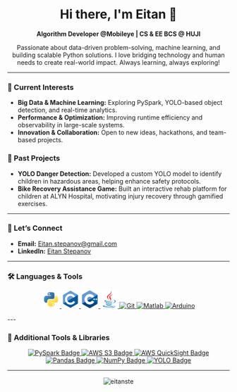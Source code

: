 <!--
**eitanste/eitanste** is a ✨ _special_ ✨ repository because its README.md (this file) appears on your GitHub profile.
-->

<h1 align="center">Hi there, I'm Eitan 👋</h1>

<p align="center">
  <strong>
    Algorithm Developer @Mobileye | CS & EE BCS @ HUJI
  </strong>
</p>

<p align="center">
  Passionate about data-driven problem-solving, machine learning, and building scalable Python solutions. 
  I love bridging technology and human needs to create real-world impact. Always learning, always exploring!
</p>

---

### 🚀 Current Interests
- **Big Data & Machine Learning:** Exploring PySpark, YOLO-based object detection, and real-time analytics.
- **Performance & Optimization:** Improving runtime efficiency and observability in large-scale systems.
- **Innovation & Collaboration:** Open to new ideas, hackathons, and team-based projects.

### 🎯 Past Projects
- **YOLO Danger Detection:** Developed a custom YOLO model to identify children in hazardous areas, helping enhance safety protocols.
- **Bike Recovery Assistance Game:** Built an interactive rehab platform for children at ALYN Hospital, motivating injury recovery through gamified exercises.

---

### 💬 Let’s Connect
- **Email:** [Eitan.stepanov@gmail.com](mailto:Eitan.stepanov@gmail.com)
- **LinkedIn:** [Eitan Stepanov](https://www.linkedin.com/in/eitan-stepanov-96abba231/)

---

### 🛠 Languages & Tools
<p align="center">
  <a href="https://www.python.org" target="_blank" rel="noreferrer">
    <img src="https://raw.githubusercontent.com/devicons/devicon/master/icons/python/python-original.svg" alt="Python" width="40" height="40"/>
  </a>
  <a href="https://www.cprogramming.com/" target="_blank" rel="noreferrer">
    <img src="https://raw.githubusercontent.com/devicons/devicon/master/icons/c/c-original.svg" alt="C" width="40" height="40"/>
  </a>
  <a href="https://www.w3schools.com/cpp/" target="_blank" rel="noreferrer">
    <img src="https://raw.githubusercontent.com/devicons/devicon/master/icons/cplusplus/cplusplus-original.svg" alt="C++" width="40" height="40"/>
  </a>
  <a href="https://www.java.com" target="_blank" rel="noreferrer">
    <img src="https://raw.githubusercontent.com/devicons/devicon/master/icons/java/java-original.svg" alt="Java" width="40" height="40"/>
  </a>
  <a href="https://git-scm.com/" target="_blank" rel="noreferrer">
    <img src="https://www.vectorlogo.zone/logos/git-scm/git-scm-icon.svg" alt="Git" width="40" height="40"/>
  </a>
  <a href="https://www.mathworks.com/" target="_blank" rel="noreferrer">
    <img src="https://upload.wikimedia.org/wikipedia/commons/2/21/Matlab_Logo.png" alt="Matlab" width="40" height="40"/>
  </a>
 
  <a href="https://www.arduino.cc/" target="_blank" rel="noreferrer">
    <img src="https://cdn.worldvectorlogo.com/logos/arduino-1.svg" alt="Arduino" width="40" height="40"/>
  </a> 
</p>
---

### 🧰 Additional Tools & Libraries
<p align="center">
  <!-- Example badges generated from shields.io -->
  <a href="https://spark.apache.org/docs/latest/api/python/" target="_blank" rel="noreferrer">
    <img src="https://www.ibm.com/content/dam/adobe-cms/instana/media_logo/Apache-Spark.component.complex-narrative-xl.ts=1688065772899.png/content/adobe-cms/us/en/products/instana/supported-technologies/high-performance-spark-best-practices/_jcr_content/root/table_of_contents/body/content_section_styled/content-section-body/complex_narrative/logoimage" alt="PySpark Badge" width="70" height="40"/>
  </a>
  <a href="https://aws.amazon.com/s3/" target="_blank" rel="noreferrer">
    <img src="https://upload.wikimedia.org/wikipedia/commons/thumb/b/bc/Amazon-S3-Logo.svg/1712px-Amazon-S3-Logo.svg.png" alt="AWS S3 Badge" width="40" height="40"/>
  </a>
  <a href="https://aws.amazon.com/quicksight/" target="_blank" rel="noreferrer">
    <img src="https://www.e-time.it/wp-content/uploads/2022/03/quicksight_logo-480x122.png" alt="AWS QuickSight Badge" width="157.37704918" height="40"/>
  </a>
  <a href="https://pandas.pydata.org/" target="_blank" rel="noreferrer">
    <img src="https://img.icons8.com/color/512/pandas.png" alt="Pandas Badge" width="40" height="40"/>
  </a>
  <a href="https://numpy.org/" target="_blank" rel="noreferrer">
    <img src="https://www.pythontutorial.net/wp-content/uploads/2022/08/numpy-tutorial.svg" alt="NumPy Badge" width="40" height="40"/>
  </a>
  <a href="https://pjreddie.com/darknet/yolo/" target="_blank" rel="noreferrer">
    <img src="https://cdn.sanity.io/images/k7elabj6/production/43ed2a0bd025b8f5d7ef611cc85726af8c3da57a-252x264.svg" alt="YOLO Badge" width="40" height="40"/>
  </a>
</p>

---

<p align="center">
  <img align="center" src="https://github-readme-stats.vercel.app/api/top-langs?username=eitanste&show_icons=true&locale=en&layout=compact" alt="eitanste" />
</p>


